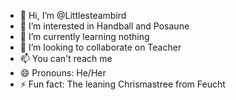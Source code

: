 - 👋 Hi, I’m @Littlesteambird
- 👀 I’m interested in Handball and Posaune 
- 🌱 I’m currently learning nothing
- 💞️ I’m looking to collaborate on Teacher
- 📫 You can't reach me
- 😄 Pronouns: He/Her
- ⚡ Fun fact: The leaning Chrismastree from Feucht 


